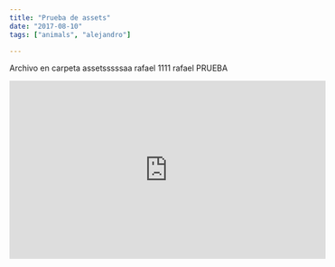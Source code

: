 ```yaml
---
title: "Prueba de assets"
date: "2017-08-10"
tags: ["animals", "alejandro"]

---
```


Archivo en carpeta assetsssssaa rafael 1111 rafael PRUEBA

<iframe width="560" height="315" src="https://www.youtube.com/embed/4n0xNbfJLR8" frameborder="0" allowfullscreen></iframe>